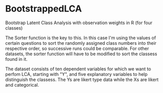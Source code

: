 # BootstrappedLCA
Bootstrap Latent Class Analysis with observation weights in R (for four classes)

The Sorter function is the key to this. In this case I'm using the values of certain questions to sort the randomly assigned class numbers into their respective order, so successive runs could be comparable. For other datasets, the sorter function will have to be modified to sort the classess found in it. 

The dataset consists of ten dependent variables for which we want to perfom LCA, starting with "Y", and five explanatory variables to help distinguish the classess. The Ys are likert type data while the Xs are likert and categorical. 
